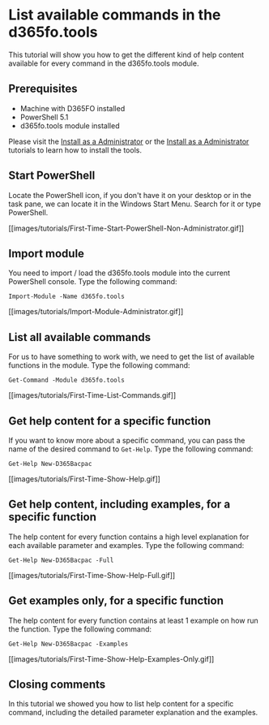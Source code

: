 ﻿# **List available commands in the d365fo.tools**

This tutorial will show you how to get the different kind of help content available for every command in the d365fo.tools module.

## **Prerequisites**
* Machine with D365FO installed
* PowerShell 5.1
* d365fo.tools module installed

Please visit the [Install as a Administrator](https://github.com/d365collaborative/d365fo.tools/wiki/Tutorial-First-Time-Install-Administrator) or the [Install as a Administrator](https://github.com/d365collaborative/d365fo.tools/wiki/Tutorial-First-Time-Install-Non-Administrator) tutorials to learn how to install the tools.

## **Start PowerShell**
Locate the PowerShell icon, if you don't have it on your desktop or in the task pane, we can locate it in the Windows Start Menu. Search for it or type PowerShell.

[[images/tutorials/First-Time-Start-PowerShell-Non-Administrator.gif]]

## **Import module**
You need to import / load the d365fo.tools module into the current PowerShell console. Type the following command:

```
Import-Module -Name d365fo.tools
```

[[images/tutorials/Import-Module-Administrator.gif]]

## **List all available commands**
For us to have something to work with, we need to get the list of available functions in the module. Type the following command:

```
Get-Command -Module d365fo.tools
```

[[images/tutorials/First-Time-List-Commands.gif]]

## **Get help content for a specific function**
If you want to know more about a specific command, you can pass the name of the desired command to `Get-Help`. Type the following command:

```
Get-Help New-D365Bacpac
```

[[images/tutorials/First-Time-Show-Help.gif]]

## **Get help content, including examples, for a specific function**
The help content for every function contains a high level explanation for each available parameter and examples. Type the following command:

```
Get-Help New-D365Bacpac -Full
```

[[images/tutorials/First-Time-Show-Help-Full.gif]]

## **Get examples only, for a specific function**
The help content for every function contains at least 1 example on how run the function. Type the following command:

```
Get-Help New-D365Bacpac -Examples
```

[[images/tutorials/First-Time-Show-Help-Examples-Only.gif]]


## **Closing comments**
In this tutorial we showed you how to list help content for a specific command, including the detailed parameter explanation and the examples.